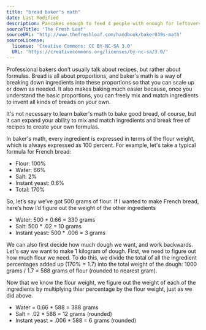 ```yaml
---
title: "bread baker's math"
date: Last Modified
description: Pancakes enough to feed 4 people with enough for leftovers
sourceTitle: 'The Fresh Loaf'
sourceURL: 'http://www.thefreshloaf.com/handbook/baker039s-math'
sourceLicense:
  license: 'Creative Commons: CC BY-NC-SA 3.0'
  URL: 'https://creativecommons.org/licenses/by-nc-sa/3.0/'
---
```


Professional bakers don’t usually talk about recipes, but rather about formulas. Bread is all about proportions, and baker's math is a way of breaking down ingredients into these proportions so that you can scale up or down as needed. It also makes baking much easier because, once you understand the basic proportions, you can freely mix and match ingredients to invent all kinds of breads on your own.

It's not necessary to learn baker's math to bake good bread, of course, but it can expand your ability to mix and match ingredients and break free of recipes to create your own formulas.

In baker's math, every ingredient is expressed in terms of the flour weight, which is always expressed as 100 percent. For example, let's take a typical formula for French bread:

- Flour: 100%
- Water: 66%
- Salt: 2%
- Instant yeast: 0.6%
- Total: 170%

So, let’s say we’ve got 500 grams of flour. If I wanted to make French bread, here’s how I’d figure out the weight of the other ingredients

- Water: 500 \* 0.66 = 330 grams
- Salt: 500 \* .02 = 10 grams
- Instant yeast: 500 \* .006 = 3 grams

We can also first decide how much dough we want, and work backwards. Let's say we want to make 1 kilogram of dough. First, we need to figure out how much flour we need. To do this, we divide the total of all the ingredient percentages added up (170% = 1.7) into the total weight of the dough: 1000 grams / 1.7 = 588 grams of flour (rounded to nearest gram).

Now that we know the flour weight, we figure out the weight of each of the ingredients by multiplying thier percentage by the flour weight, just as we did above.

- Water = 0.66 \* 588 = 388 grams
- Salt = .02 \* 588 = 12 grams (rounded)
- Instant yeast = .006 \* 588 = 6 grams (rounded)
